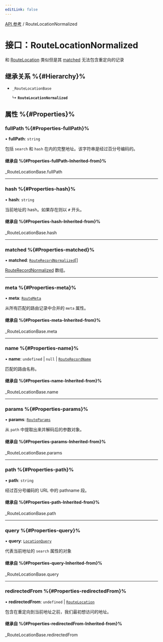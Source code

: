 ```yaml
---
editLink: false
---
```


[API 参考](../index.md) / RouteLocationNormalized

# 接口：RouteLocationNormalized

和 [RouteLocation](RouteLocation.md) 类似但是其 [matched](RouteLocationNormalized.md#matched) 无法包含重定向的记录

## 继承关系 %{#Hierarchy}%

- `_RouteLocationBase`

  ↳ **`RouteLocationNormalized`**

## 属性 %{#Properties}%

### fullPath %{#Properties-fullPath}%

• **fullPath**: `string`

包括 `search` 和 `hash` 在内的完整地址。该字符串是经过百分号编码的。

#### 继承自 %{#Properties-fullPath-Inherited-from}%

\_RouteLocationBase.fullPath

___

### hash %{#Properties-hash}%

• **hash**: `string`

当前地址的 hash。如果存在则以 `#` 开头。

#### 继承自 %{#Properties-hash-Inherited-from}%

\_RouteLocationBase.hash

___

### matched %{#Properties-matched}%

• **matched**: [`RouteRecordNormalized`](RouteRecordNormalized.md)[]

[RouteRecordNormalized](RouteRecordNormalized.md) 数组。

___

### meta %{#Properties-meta}%

• **meta**: [`RouteMeta`](RouteMeta.md)

从所有匹配的路由记录中合并的 `meta` 属性。

#### 继承自 %{#Properties-meta-Inherited-from}%

\_RouteLocationBase.meta

___

### name %{#Properties-name}%

• **name**: `undefined` \| ``null`` \| [`RouteRecordName`](../index.md#routerecordname)

匹配的路由名称。

#### 继承自 %{#Properties-name-Inherited-from}%

\_RouteLocationBase.name

___

### params %{#Properties-params}%

• **params**: [`RouteParams`](../index.md#routeparams)

从 `path` 中提取出来并解码后的参数对象。

#### 继承自 %{#Properties-params-Inherited-from}%

\_RouteLocationBase.params

___

### path %{#Properties-path}%

• **path**: `string`

经过百分号编码的 URL 中的 pathname 段。

#### 继承自 %{#Properties-path-Inherited-from}%

\_RouteLocationBase.path

___

### query %{#Properties-query}%

• **query**: [`LocationQuery`](../index.md#locationquery)

代表当前地址的 `search` 属性的对象

#### 继承自 %{#Properties-query-Inherited-from}%

\_RouteLocationBase.query

___

### redirectedFrom %{#Properties-redirectedFrom}%

• **redirectedFrom**: `undefined` \| [`RouteLocation`](RouteLocation.md)

包含在重定向到当前地址之前，我们最初想访问的地址。

#### 继承自 %{#Properties-redirectedFrom-Inherited-from}%

\_RouteLocationBase.redirectedFrom
